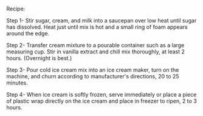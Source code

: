 Recipe:

Step 1-
Stir sugar, cream, and milk into a saucepan over low heat until sugar has dissolved. Heat just until mix is hot and a small ring of foam appears around the edge.

Step 2-
Transfer cream mixture to a pourable container such as a large measuring cup. Stir in vanilla extract and chill mix thoroughly, at least 2 hours. (Overnight is best.)

Step 3-
Pour cold ice cream mix into an ice cream maker, turn on the machine, and churn according to manufacturer's directions, 20 to 25 minutes.

Step 4-
When ice cream is softly frozen, serve immediately or place a piece of plastic wrap directly on the ice cream and place in freezer to ripen, 2 to 3 hours.